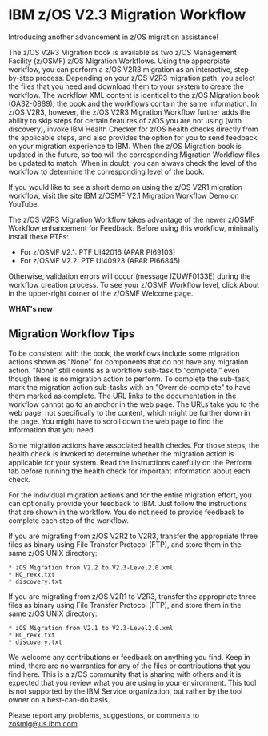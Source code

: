 IBM z/OS V2.3 Migration Workflow
===============================

Introducing another advancement in z/OS migration assistance!

The z/OS V2R3 Migration book is available as two z/OS Management Facility (z/OSMF) z/OS Migration Workflows. Using the approrpiate workflow, you can perform a z/OS V2R3 migration as an interactive, step-by-step process. 
Depending on your z/OS V2R3 migration path, you select the files that you need and download them to your system to create the workflow. 
The workflow XML content is identical to the z/OS Migration book (GA32-0889); the book and the workflows contain the same information. 
In z/OS V2R3, however, the z/OS V2R3 Migration Workflow further adds the ability to skip steps for certain features of z/OS you are not using (with discovery), invoke IBM Health Checker for z/OS health checks
directly from the applicable steps, and also provides the option for you to send feedback on your migration experience to IBM. 
When the z/OS Migration book is updated in the future, so too will the corresponding Migration Workflow files be updated to match. 
When in doubt, you can always check the level of the workflow to determine the corresponding level of the book. 

If you would like to see a short demo on using the z/OS V2R1 migration workflow, visit the site IBM z/OSMF V2.1 Migration Workflow Demo on YouTube.

The z/OS V2R3 Migration Workflow takes advantage of the newer z/OSMF Workflow enhancement for Feedback. Before using this workflow,  minimally install these PTFs:

* For z/OSMF V2.1:  PTF UI42016  (APAR PI69103)
* For z/OSMF V2.2:  PTF UI40923  (APAR PI66845)

Otherwise, validation errors will occur (message IZUWF0133E) during the workflow creation process. To see your z/OSMF Workflow level, click About in the upper-right corner of the z/OSMF Welcome page. 

**WHAT's new**

Migration Workflow Tips
-----------------------

To be consistent with the book, the workflows include some migration actions shown as "None" for components that do not have any migration action. "None" still counts as a workflow sub-task to “complete,” even though there is no migration action to perform. To complete the sub-task, mark the migration action sub-tasks with an "Override-complete" to have them marked as complete. The URL links to the documentation in the workflow cannot go to an anchor in the web page. The URLs take you to the web page, not specifically to the content, which might be further down in the page. You might have to scroll down the web page to find the information that you need. 

Some migration actions have associated health checks. For those steps, the health check is invoked to determine whether the migration action is applicable for your system. Read the instructions carefully on the Perform tab before running the health check for important information about each check. 

For the individual migration actions and for the entire migration effort, you can optionally provide your feedback to IBM. Just follow the instructions that are shown in the workflow. You do not need to provide feedback to complete each step of the workflow. 

If you are migrating from z/OS V2R2 to V2R3, transfer the appropriate three files as binary using File Transfer Protocol (FTP),
and store them in the same z/OS UNIX directory:

    * zOS Migration from V2.2 to V2.3-Level2.0.xml
    * HC_rexx.txt
    * discovery.txt    

If you are migrating from z/OS V2R1 to V2R3, transfer the appropriate three files as binary using File Transfer Protocol (FTP),
and store them in the same z/OS UNIX directory:

    * zOS Migration from V2.1 to V2.3-Level2.0.xml
    * HC_rexx.txt
    * discovery.txt
 
We welcome any contributions or feedback on anything you find. Keep in mind, there are no warranties for any of the files or contributions that you find here. This is a z/OS community that is sharing with others and it is expected that you review what you are using in your environment. This tool is not supported by the IBM Service organization, but rather by the tool owner on a best-can-do basis.

Please report any problems, suggestions, or comments to zosmig@us.ibm.com.
